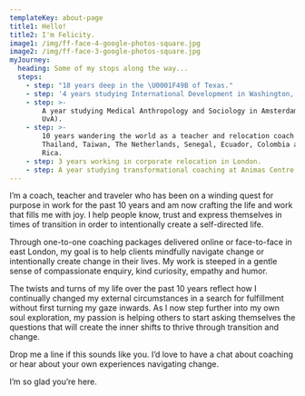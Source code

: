 ```yaml
---
templateKey: about-page
title1: Hello!
title2: I'm Felicity.
image1: /img/ff-face-4-google-photos-square.jpg
image2: /img/ff-face-3-google-photos-square.jpg
myJourney:
  heading: Some of my stops along the way...
  steps:
    - step: "18 years deep in the \U0001F49B of Texas."
    - step: '4 years studying International Development in Washington, DC (BA, GWU).'
    - step: >-
        A year studying Medical Anthropology and Sociology in Amsterdam (MSc,
        UvA).
    - step: >-
        10 years wandering the world as a teacher and relocation coach in
        Thailand, Taiwan, The Netherlands, Senegal, Ecuador, Colombia and Costa
        Rica.
    - step: 3 years working in corporate relocation in London.
    - step: A year studying transformational coaching at Animas Centre in London.
---
```

I’m a coach, teacher and traveler who has been on a winding quest for purpose in work for the past 10 years and am now crafting the life and work that fills me with joy. I help people know, trust and express themselves in times of transition in order to intentionally create a self-directed life. 

Through one-to-one coaching packages delivered online or face-to-face in east London, my goal is to help clients mindfully navigate change or intentionally create change in their lives. My work is steeped in a gentle sense of compassionate enquiry, kind curiosity, empathy and humor. 

The twists and turns of my life over the past 10 years reflect how I continually changed my external circumstances in a search for fulfillment without first turning my gaze inwards. As I now step further into my own soul exploration, my passion is helping others to start asking themselves the questions that will create the inner shifts to thrive through transition and change.

Drop me a line if this sounds like you. I’d love to have a chat about coaching or hear about your own experiences navigating change. 

I’m so glad you’re here.
